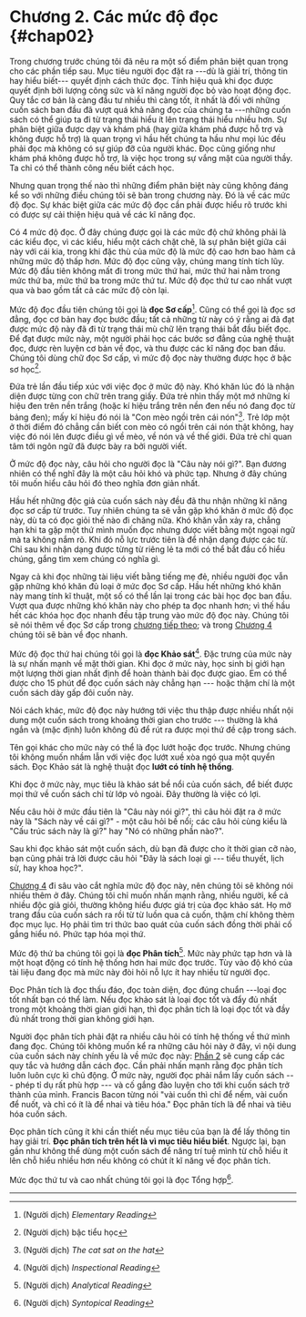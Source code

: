 
# Chương 2. Các mức độ đọc {#chap02}

Trong chương trước chúng tôi đã nêu ra một số điểm phân biệt quan trọng cho các
phần tiếp sau. Mục tiêu người đọc đặt ra ---dù là giải trí, thông tin hay hiểu biết---
quyết định cách thức đọc. Tính hiệu quả khi đọc được quyết định bởi lượng công sức
và kĩ năng người đọc bỏ vào hoạt động đọc. Quy tắc cơ bản là càng đầu tư nhiều
thì càng tốt, ít nhất là đối với những cuốn sách ban đầu đã vượt quá khả năng 
đọc của chúng ta ---những cuốn sách có thể giúp ta đi từ trạng thái hiểu ít lên
trạng thái hiểu nhiều hơn. Sự phân biệt giữa được dạy và khám phá (hay giữa
khám phá được hỗ trợ và không được hỗ trợ) là quan trọng vì hầu hết chúng ta
hầu như mọi lúc đều phải đọc mà không có sự giúp đỡ của người khác. Đọc cũng
giống như khám phá không được hỗ trợ, là việc học trong sự vắng mặt của người thầy.
Ta chỉ có thể thành công nếu biết cách học.

Nhưng quan trọng thế nào thì những điểm phân biệt này cũng không đáng kể so với
những điều chúng tôi sẽ bàn trong chương này. Đó là về các mức độ đọc. Sự khác biệt
giữa các mức độ đọc cần phải được hiểu rõ trước khi có được sự cải thiện hiệu quả
về các kĩ năng đọc.

Có 4 mức độ đọc. Ở đây chúng được gọi là các mức độ chứ không phải là các kiểu đọc,
vì các kiểu, hiểu một cách chặt chẽ, là sự phân biệt giữa cái này với cái kia,
trong khi đặc thù của mức độ là mức độ cao hơn bao hàm cả những mức độ thấp hơn.
Mức độ đọc cũng vậy, chúng mang tính tích lũy. Mức độ đầu tiên không mất đi trong
mức thứ hai, mức thứ hai nằm trong mức thứ ba, mức thứ ba trong mức thứ tư. Mức độ
đọc thứ tư cao nhất vượt qua và bao gồm tất cả các mức độ còn lại.

Mức độ đọc đầu tiên chúng tôi gọi là **đọc Sơ cấp**[^1]. Cũng có thể gọi là đọc sơ đẳng,
đọc cơ bản hay đọc bước đầu; tất cả những từ này có ý rằng ai đã đạt được mức độ
này đã đi từ trạng thái mù chữ lên trạng thái bắt đầu biết đọc. Để đạt được mức
này, một người phải học các bước sơ đẳng của nghệ thuật đọc, được rèn luyện cơ bản
về đọc, và thu được các kĩ năng đọc ban đầu. Chúng tôi dùng chữ đọc Sơ cấp,
vì mức độ đọc này thường được học ở bậc sơ học[^2].

Đứa trẻ lần đầu tiếp xúc với việc đọc ở mức độ này. Khó khăn lúc đó là nhận diện
được từng con chữ trên trang giấy. Đứa trẻ nhìn thấy một mớ những kí hiệu đen
trên nền trắng (hoặc kí hiệu trắng trên nền đen nếu nó đang đọc từ bảng đen);
mấy kí hiệu đó nói là "Con mèo ngồi trên cái nón"[^3]. Trẻ lớp một ở thời điểm đó
chẳng cần biết con mèo có ngồi trên cái nón thật không, hay việc đó nói lên được
điều gì về mèo, về nón và về thế giới. Đứa trẻ chỉ quan tâm tới ngôn ngữ đã
được bày ra bởi người viết.

Ở mức độ đọc này, câu hỏi cho người đọc là "Câu này nói gì?". Bạn đương nhiên
có thể nghĩ đây là một câu hỏi khó và phức tạp. Nhưng ở đây chúng tôi muốn hiểu
câu hỏi đó theo nghĩa đơn giản nhất.

Hầu hết những độc giả của cuốn sách này đều đã thu nhận những kĩ năng đọc sơ cấp 
từ trước. Tuy nhiên chúng ta sẽ vẫn gặp khó khăn ở mức độ đọc này, dù ta có 
đọc giỏi thế nào đi chăng nữa. Khó khăn vẫn xảy ra, chẳng hạn khi ta gặp một thứ 
mình muốn đọc nhưng được viết bằng một ngoại ngữ mà ta không nắm rõ. Khi đó 
nỗ lực trước tiên là để nhận dạng được các từ. Chỉ sau khi nhận dạng được từng 
từ riêng lẻ ta mới có thể bắt đầu cố hiểu chúng, gắng tìm xem chúng có nghĩa gì.

Ngay cả khi đọc những tài liệu viết bằng tiếng mẹ đẻ, nhiều người đọc vẫn gặp
những khó khăn đủ loại ở mức đọc Sơ cấp. Hầu hết những khó khăn này mang tính
kĩ thuật, một số có thể lần lại trong các bài học đọc ban đầu. Vượt qua được
những khó khăn này cho phép ta đọc nhanh hơn; vì thế hầu hết các khóa học đọc nhanh
đều tập trung vào mức độ đọc này. Chúng tôi sẽ nói thêm về đọc Sơ cấp trong
[chương tiếp theo](ch03.md); và trong [Chương 4](ch04.md) chúng tôi sẽ bàn về
đọc nhanh.

Mức độ đọc thứ hai chúng tôi gọi là **đọc Khảo sát**[^4]. Đặc trưng của mức này
là sự nhấn mạnh về mặt thời gian. Khi đọc ở mức này, học sinh bị giới hạn một
lượng thời gian nhất định để hoàn thành bài đọc được giao. Em có thể được cho
15 phút để đọc cuốn sách này chẳng hạn --- hoặc thậm chí là một cuốn sách dày
gấp đôi cuốn này.

Nói cách khác, mức độ đọc này hướng tới việc thu thập được nhiều nhất nội dung 
một cuốn sách trong khoảng thời gian cho trước --- thường là khá ngắn và 
(mặc định) luôn không đủ để rút ra được mọi thứ đề cập trong sách.

Tên gọi khác cho mức này có thể là đọc lướt hoặc đọc trước. Nhưng chúng tôi
không muốn nhầm lẫn với việc đọc lướt xuề xòa ngó qua một quyển sách.
Đọc Khảo sát là nghệ thuật đọc **lướt có tính hệ thống**.

Khi đọc ở mức này, mục tiêu là khảo sát bề nổi của cuốn sách, để biết
được mọi thứ về cuốn sách chỉ từ lớp vỏ ngoài. Đây thường là việc có lợi.

Nếu câu hỏi ở mức đầu tiên là "Câu này nói gì?", thì câu hỏi đặt ra ở mức này là
"Sách này về cái gì?" - một câu hỏi bề nổi; các câu hỏi cùng kiểu là 
"Cấu trúc sách này là gì?" hay "Nó có những phần nào?".

Sau khi đọc khảo sát một cuốn sách, dù bạn đã được cho ít thời gian cỡ nào,
bạn cũng phải trả lời được câu hỏi "Đây là sách loại gì --- tiểu thuyết, lịch sử,
hay khoa học?".

[Chương 4](ch04.md) đi sâu vào cắt nghĩa mức độ đọc này, nên chúng tôi sẽ không
nói nhiều thêm ở đây. Chúng tôi chỉ muốn nhấn mạnh rằng, nhiều người, kể cả nhiều
độc giả giỏi, thường không hiểu được giá trị của đọc khảo sát. Họ mở trang đầu
của cuốn sách ra rồi từ từ luồn qua cả cuốn, thậm chí không thèm đọc mục lục.
Họ phải tìm tri thức bao quát của cuốn sách đồng thời phải cố gắng hiểu nó.
Phức tạp hóa mọi thứ.

Mức độ thứ ba chúng tôi gọi là **đọc Phân tích**[^5]. Mức này phức tạp hơn và là
một hoạt động có tính hệ thống hơn hai mức đọc trước. Tùy vào độ khó của tài liệu
đang đọc mà mức này đòi hỏi nỗ lực ít hay nhiều từ người đọc.

Đọc Phân tích là đọc thấu đáo, đọc toàn diện, đọc đúng chuẩn ---loại đọc tốt nhất
bạn có thể làm. Nếu đọc khảo sát là loại đọc tốt và đẩy đủ nhất trong một khoảng
thời gian giới hạn, thì đọc phân tích là loại đọc tốt và đầy đủ nhất trong thời gian
không giới hạn.

Người đọc phân tích phải đặt ra nhiều câu hỏi có tính hệ thống về thứ mình đang đọc.
Chúng tôi không muốn kể ra những câu hỏi này ở đây, vì nội dung của cuốn sách
này chính yếu là về mức đọc này: [Phần 2](../part2/part2.md) sẽ cung cấp các quy tắc
và hướng dẫn cách đọc. Cần phải nhấn mạnh rằng đọc phân tích luôn luôn cực kì
chủ động. Ở mức này, người đọc phải nắm lấy cuốn sách --- phép tỉ dụ rất phù hợp ---
và cố gắng đào luyện cho tới khi cuốn sách trở thành của mình. Francis Bacon từng
nói "vài cuốn thì chỉ để nếm, vài cuốn để nuốt, và chỉ có ít là để nhai và tiêu hóa."
Đọc phân tích là để nhai và tiêu hóa cuốn sách.

Đọc phân tích cũng ít khi cần thiết nếu mục tiêu của bạn là để lấy thông tin hay
giải trí. **Đọc phân tích trên hết là vì mục tiêu hiểu biết**. Ngược lại, bạn
gần như không thể dùng một cuốn sách để nâng trí tuệ mình từ chỗ hiểu ít lên
chỗ hiểu nhiều hơn nếu không có chút ít kĩ năng về đọc phân tích.

Mức đọc thứ tư và cao nhất chúng tôi gọi là đọc Tổng hợp[^6].

---

[^1]: (Người dịch) *Elementary Reading*
[^2]: (Người dịch) bậc tiểu học
[^3]: (Người dịch) *The cat sat on the hat*
[^4]: (Người dịch) *Inspectional Reading*
[^5]: (Người dịch) *Analytical Reading*
[^6]: (Người dịch) *Syntopical Reading*